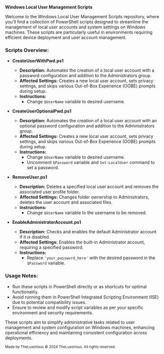 **Windows Local User Management Scripts**

Welcome to the Windows Local User Management Scripts repository, where you'll find a collection of PowerShell scripts designed to streamline the management of local user accounts and system settings on Windows machines. These scripts are particularly useful in environments requiring efficient device deployment and user account management.

### Scripts Overview:

- **CreateUserWithPwd.ps1**
  - **Description:** Automates the creation of a local user account with a password configuration and addition to the Administrators group.
  - **Affected Settings:** Creates a new local user account, sets privacy settings, and skips various Out-of-Box Experience (OOBE) prompts during setup.
  - **Instructions:** 
    - Change `$UserName` variable to desired username.

- **CreateUserOptionalPwd.ps1**
  - **Description:** Automates the creation of a local user account with an optional password configuration and addition to the Administrators group.
  - **Affected Settings:** Creates a new local user account, sets privacy settings, and skips various Out-of-Box Experience (OOBE) prompts during setup.
  - **Instructions:** 
    - Change `$UserName` variable to desired username.
    - Uncomment `$Password` variable and `Set-LocalUser` command to set a password.

- **RemoveUser.ps1**
  - **Description:** Deletes a specified local user account and removes the associated user profile folder.
  - **Affected Settings:** Changes folder ownership to Administrators, deletes the user account and associated files.
  - **Instructions:** 
    - Change `$UserName` variable to the username to be removed.

- **EnableAdministratorAccount.ps1**
  - **Description:** Checks and enables the default Administrator account if it is disabled.
  - **Affected Settings:** Enables the built-in Administrator account, requiring a specified password.
  - **Instructions:** 
    - Replace `'your_password_here'` with the desired password in the `$Password` variable.

### Usage Notes:
- Run these scripts in PowerShell directly or as shortcuts for optimal functionality.
- Avoid running them in PowerShell Integrated Scripting Environment (ISE) due to potential compatibility issues.
- Ensure to review and modify script variables as per your specific environment and security requirements.

These scripts aim to simplify administrative tasks related to user management and system configuration on Windows machines, enhancing operational efficiency and maintaining consistent configuration across deployments.

<sub> Made by TheLuxorious </sub>
<sub> © 2024 TheLuxorious. All rights reserved. </sub>
